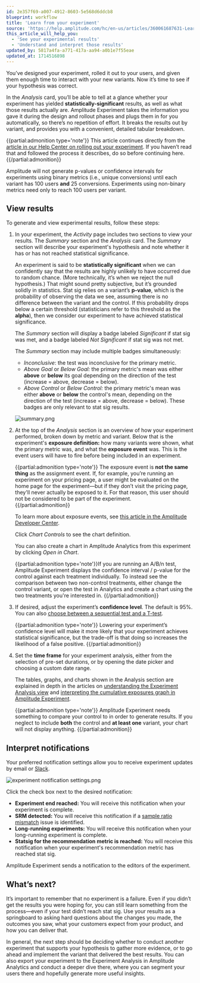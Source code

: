 ```yaml
---
id: 2e357f69-a007-4912-8603-5e568d6ddcb8
blueprint: workflow
title: 'Learn from your experiment'
source: 'https://help.amplitude.com/hc/en-us/articles/360061687631-Learn-from-your-experiment'
this_article_will_help_you:
  - 'See your experimental results'
  - 'Understand and interpret those results'
updated_by: 5817a4fa-a771-417a-aa94-a0b1e7f55eae
updated_at: 1714516898
---
```

You’ve designed your experiment, rolled it out to your users, and given them enough time to interact with your new variants. Now it’s time to see if your hypothesis was correct.

In the *Analysis* card, you’ll be able to tell at a glance whether your experiment has yielded **statistically-significant** results, as well as what those results actually are. Amplitude Experiment takes the information you gave it during the design and rollout phases and plugs them in for you automatically, so there’s no repetition of effort. It breaks the results out by variant, and provides you with a convenient, detailed tabular breakdown.

{{partial:admonition type='note'}}
This article continues directly from the [article in our Help Center on rolling out your experiment](/docs/feature-experiment/workflow/experiment-test). If you haven’t read that and followed the process it describes, do so before continuing here.
{{/partial:admonition}}

Amplitude will not generate p-values or confidence intervals for experiments using binary metrics (i.e., unique conversions) until each variant has 100 users **and** 25 conversions. Experiments using non-binary metrics need only to reach 100 users per variant.

## View results

To generate and view experimental results, follow these steps:  

1. In your experiment, the *Activity* page includes two sections to view your results. The *Summary* section and the *Analysis* card. The *Summary* section will describe your experiment's hypothesis and note whether it has or has not reached statistical significance.  

    An experiment is said to be **statistically significant** when we can confidently say that the results are highly unlikely to have occurred due to random chance. (More technically, it’s when we reject the null hypothesis.) That might sound pretty subjective, but it’s grounded solidly in statistics. Stat sig relies on a variant’s **p-value**, which is the probability of observing the data we see, assuming there is no difference between the variant and the control. If this probability drops below a certain threshold (statisticians refer to this threshold as the **alpha**), then we consider our experiment to have achieved statistical significance.

    The *Summary* section will display a badge labeled *Significant* if stat sig was met, and a badge labeled *Not Significant* if stat sig was not met.

    The *Summary* section may include multiple badges simultaneously:

    * *Inconclusive*: the test was inconclusive for the primary metric.
    * *Above Goal* or *Below Goal:* the primary metric's mean was either **above** or **below** its goal depending on the direction of the test (increase = above, decrease = below).
    * *Above Control* or *Below Control:* the primary metric's mean was either **above** or **below** the control's mean, depending on the direction of the test (increase = above, decrease = below). These badges are only relevant to stat sig results.

    ![summary.png](/docs/output/img/workflow/summary-png.png)

2. At the top of the *Analysis* section is an overview of how your experiment performed, broken down by metric and variant. Below that is the experiment's **exposure definition:** how many variants were shown, what the primary metric was, and what the **exposure event** was. This is the event users will have to fire before being included in an experiment.  
  
    {{partial:admonition type='note'}}
    The exposure event is **not the same thing** as the assignment event. If, for example, you’re running an experiment on your pricing page, a user might be evaluated on the home page for the experiment—but if they don’t visit the pricing page, they'll never actually be exposed to it. For that reason, this user should not be considered to be part of the experiment.  
    {{/partial:admonition}}
  
    To learn more about exposure events, see [this article in the Amplitude Developer Center](/docs/feature-experiment/under-the-hood/event-tracking).  
      
    Click _Chart Controls_ to see the chart definition. 
      
    You can also create a chart in Amplitude Analytics from this experiment by clicking *Open in Chart*.  
      
    {{partial:admonition type='note'}}If you are running an A/B/n test, Amplitude Experiment displays the confidence interval / p-value for the control against each treatment individually. To instead see the comparison between two non-control treatments, either change the control variant, or open the test in Analytics and create a chart using the two treatments you're interested in.
    {{/partial:admonition}}

3. If desired, adjust the experiment’s **confidence level**. The default is 95%. You can also [choose between a sequential test and a T-test](/docs/feature-experiment/workflow/finalize-statistical-preferences).   
  
    {{partial:admonition type='note'}}
    Lowering your experiment’s confidence level will make it more likely that your experiment achieves statistical significance, but the trade-off is that doing so increases the likelihood of a false positive.
    {{/partial:admonition}}

4. Set the **time frame** for your experiment analysis, either from the selection of pre-set durations, or by opening the date picker and choosing a custom date range.

    The tables, graphs, and charts shown in the Analysis section are explained in depth in the articles on [understanding the Experiment Analysis view](/docs/feature-experiment/analysis-view) and [interpreting the cumulative exposures graph in Amplitude Experiment](/docs/feature-experiment/advanced-techniques/cumulative-exposure-change-slope).

    {{partial:admonition type='note'}}
    Amplitude Experiment needs something to compare your control to in order to generate results. If you neglect to include **both** the control and **at least one** variant, your chart will not display anything.
    {{/partial:admonition}}


## Interpret notifications

Your preferred notification settings allow you to receive experiment updates by email or [Slack](/docs/analytics/integrate-slack). 

![experiment notification settings.png](/docs/output/img/workflow/experiment-notification-settings-png.png)

Click the check box next to the desired notification:

* **Experiment end reached:** You will receive this notification when your experiment is complete.
* **SRM detected:** You will receive this notification if a [sample ratio mismatch](/docs/feature-experiment/troubleshooting/sample-ratio-mismatch) issue is identified.
* **Long-running experiments:** You will receive this notification when your long-running experiment is complete.
* **Statsig for the recommendation metric is reached:** You will receive this notification when your experiment's recommendation metric has reached stat sig.

Amplitude Experiment sends a notification to the editors of the experiment.

## What’s next?

It’s important to remember that no experiment is a failure. Even if you didn’t get the results you were hoping for, you can still learn something from the process—even if your test didn’t reach stat sig. Use your results as a springboard to asking hard questions about the changes you made, the outcomes you saw, what your customers expect from your product, and how you can deliver that.

In general, the next step should be deciding whether to conduct another experiment that supports your hypothesis to gather more evidence, or to go ahead and implement the variant that delivered the best results. You can also export your experiment to the Experiment Analysis in Amplitude Analytics and conduct a deeper dive there, where you can segment your users there and hopefully generate more useful insights.
